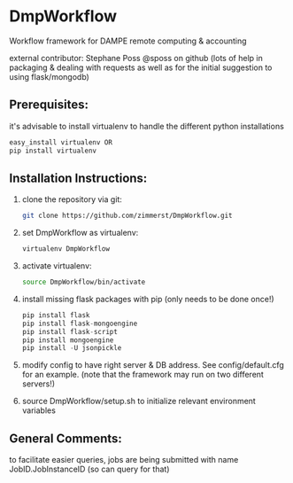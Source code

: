 # DmpWorkflow
Workflow framework for DAMPE remote computing &amp; accounting

external contributor: Stephane Poss @sposs on github (lots of help in packaging & dealing with requests as well as for the initial suggestion to using flask/mongodb)

Prerequisites: 
--------------
it's advisable to install virtualenv to handle the different python installations

```python
easy_install virtualenv OR
pip install virtualenv
```

Installation Instructions:
--------------------------
1. 	clone the repository via git: 
	```bash
	git clone https://github.com/zimmerst/DmpWorkflow.git
	```

2.	set DmpWorkflow as virtualenv:
	```bash
	virtualenv DmpWorkflow
	```

3.	activate virtualenv:
	```bash
	source DmpWorkflow/bin/activate
	```
		
4.	install missing flask packages with pip (only needs to be done once!)
	```python
	pip install flask
	pip install flask-mongoengine
	pip install flask-script
	pip install mongoengine
	pip install -U jsonpickle
	```

5.	modify config to have right server & DB address. See config/default.cfg for an example.
	(note that the framework may run on two different servers!) 
	
6.	source DmpWorkflow/setup.sh to initialize relevant environment variables

General Comments:
-----------------
to facilitate easier queries, jobs are being submitted with name JobID.JobInstanceID (so can query for that)